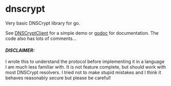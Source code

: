 # dnscrypt
Very basic DNSCrypt library for go.

See [DNSCryptClient](https://github.com/willnix/DNSCryptClient) for a simple demo or [godoc](https://godoc.org/github.com/willnix/dnscrypt) for documentation.
The code also has lots of comments...

#### *DISCLAIMER:*
I wrote this to understand the protocol before implementing it in a language I am much less familiar with.
It is not feature complete, but should work with most DNSCrypt resolvers.
I tried not to make stupid mistakes and I think it behaves reasonably secure but please be careful!
